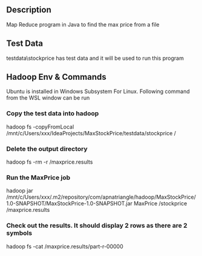 ## Description
Map Reduce program in Java to find the max price from a file

## Test Data
testdata\stockprice has test data and it will be used to run this program


## Hadoop Env & Commands

Ubuntu is installed in Windows Subsystem For Linux. Following command from the WSL window can be run


### Copy the test data into hadoop 

hadoop fs -copyFromLocal /mnt/c/Users/xxx/IdeaProjects/MaxStockPrice/testdata/stockprice /


### Delete the output directory

hadoop fs -rm -r /maxprice.results 


### Run the MaxPrice job

hadoop jar /mnt/c/Users/xxx/.m2/repository/com/apnatriangle/hadoop/MaxStockPrice/1.0-SNAPSHOT/MaxStockPrice-1.0-SNAPSHOT.jar MaxPrice /stockprice /maxprice.results


### Check out the results.  It should display 2 rows as there are 2 symbols

hadoop fs -cat /maxprice.results/part-r-00000

